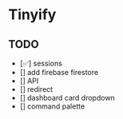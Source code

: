 # Tinyify

## TODO
- [✅] sessions
- [] add firebase firestore
- [] API
- [] redirect
- [] dashboard card dropdown
- [] command palette
